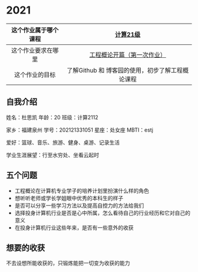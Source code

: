 # 2021
| 这个作业属于哪个课程 | [计算21级](https://edu.cnblogs.com/campus/jmu/ComputerScience21) |
| :------------------: | :----------------------------------------------------------: |
|  这个作业要求在哪里  | [工程概论开篇（第一次作业）](https://edu.cnblogs.com/campus/jmu/ComputerScience21/homework/13033) |
|    这个作业的目标    |       了解Github 和 博客园的使用，初步了解工程概论课程       |

## 自我介绍

姓名：杜思凯            年龄：20          班级：计算2112

家乡：福建泉州        学号：202121331051     星座：处女座       MBTI：estj

爱好：篮球、音乐、旅游、健身、桌游、记录生活

学业生涯展望：行至水穷处、坐看云起时

## 五个问题

- 工程概论在计算机专业学子的培养计划里扮演什么样的角色
- 想听听老师或学长学姐眼中优秀的本科生的样子
- 是否可以分享一些学习方法以及提高自控力的方法给我们
- 选择投身计算机行业是否是心中所属，怎么看待自己的行业经历和它对自己的意义
- 在投身计算机行业这些年来，是否有一些意外的收获

## 想要的收获

不去设想所能收获的，只锻炼能把一切变为收获的能力
